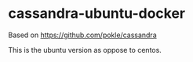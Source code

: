cassandra-ubuntu-docker
=======================

Based on https://github.com/pokle/cassandra

This is the ubuntu version as oppose to centos.
